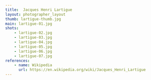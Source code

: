 ```yaml
---
title:  Jacques Henri Lartigue
layout: photographer_layout
thumb: lartigue-thumb.jpg
main: lartigue-01.jpg
shots:
    - lartigue-02.jpg
    - lartigue-03.jpg
    - lartigue-04.jpg
    - lartigue-05.jpg
    - lartigue-06.jpg
    - lartigue-07.jpg
references:
    - name: Wikipedia
      url: https://en.wikipedia.org/wiki/Jacques_Henri_Lartigue
---
```

